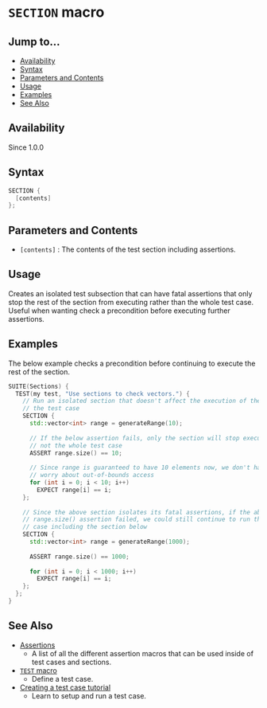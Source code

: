 # `SECTION` macro

## Jump to...
- [Availability](#Availability)
- [Syntax](#Syntax)
- [Parameters and Contents](#Parameters-and-Contents)
- [Usage](#Usage)
- [Examples](#Examples)
- [See Also](#See-Also)

## Availability
Since 1.0.0

## Syntax
``` C++
SECTION {
  [contents]
};
```

## Parameters and Contents
- `[contents]` : The contents of the test section including assertions.

## Usage

Creates an isolated test subsection that can have fatal assertions that only
stop the rest of the section from executing rather than the whole test case.
Useful when wanting check a precondition before executing further assertions.

## Examples

The below example checks a precondition before continuing to execute the rest of
the section.
``` C++
SUITE(Sections) {
  TEST(my test, "Use sections to check vectors.") {
    // Run an isolated section that doesn't affect the execution of the rest of
    // the test case
    SECTION {
      std::vector<int> range = generateRange(10);
      
      // If the below assertion fails, only the section will stop executing,
      // not the whole test case
      ASSERT range.size() == 10;
      
      // Since range is guaranteed to have 10 elements now, we don't have to
      // worry about out-of-bounds access
      for (int i = 0; i < 10; i++)
        EXPECT range[i] == i;
    };
    
    // Since the above section isolates its fatal assertions, if the above
    // range.size() assertion failed, we could still continue to run the test
    // case including the section below
    SECTION {
      std::vector<int> range = generateRange(1000);
      
      ASSERT range.size() == 1000;
      
      for (int i = 0; i < 1000; i++)
        EXPECT range[i] == i;
    };
  };
}
```

## See Also

- [Assertions](../Assertions)
  - A list of all the different assertion macros that can be used inside of test
    cases and sections.
- [`TEST` macro](TEST.md)
  - Define a test case.
- [Creating a test case tutorial](../../Tutorials/Intro/TestCase.md)
  - Learn to setup and run a test case.
